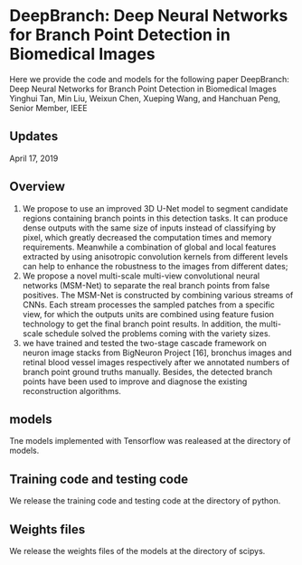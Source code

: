 DeepBranch: Deep Neural Networks for Branch Point Detection in Biomedical Images
===
Here we provide the code and models for the following paper
DeepBranch: Deep Neural Networks for Branch Point Detection in Biomedical Images
Yinghui Tan, Min Liu, Weixun Chen, Xueping Wang, and Hanchuan Peng, Senior Member, IEEE

Updates
---
April 17, 2019

Overview
---
1.	We propose to use an improved 3D U-Net model to segment candidate regions containing branch points in this detection tasks. It can produce dense outputs with the same size of inputs instead of classifying by pixel, which greatly decreased the computation times and memory requirements. Meanwhile a combination of global and local features extracted by using anisotropic convolution kernels from different levels can help to enhance the robustness to the images from different dates;
2.	We propose a novel multi-scale multi-view convolutional neural networks (MSM-Net) to separate the real branch points from false positives. The MSM-Net is constructed by combining various streams of CNNs. Each stream processes the sampled patches from a specific view, for which the outputs units are combined using feature fusion technology to get the final branch point results. In addition, the multi-scale schedule solved the problems coming with the variety sizes.
3.	we have trained and tested the two-stage cascade framework on neuron image stacks from BigNeuron Project [16], bronchus images and retinal blood vessel images respectively after we annotated numbers of branch point ground truths manually. Besides, the detected branch points have been used to improve and diagnose the existing reconstruction algorithms.

models
---
Tne models implemented with Tensorflow was realeased at the directory of models\.

Training code and testing code
---
We release the training code and testing code at the directory of python\.

Weights files
---
We release the weights files of the models at the directory of scipys\.







